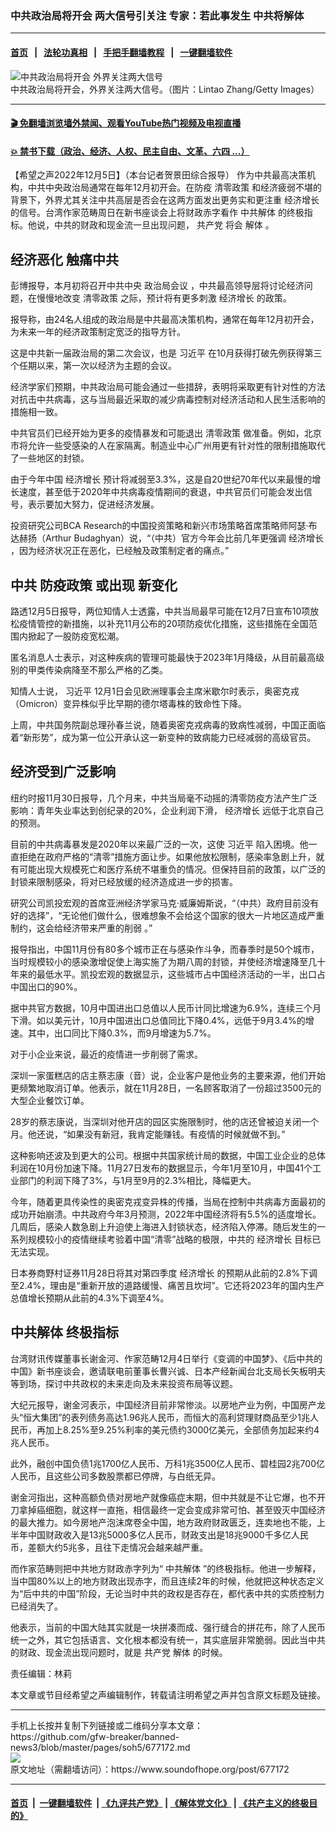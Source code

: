 ### 中共政治局将开会  两大信号引关注 专家：若此事发生 中共将解体
------------------------

#### [首页](https://github.com/gfw-breaker/banned-news3/blob/master/README.md) &nbsp;&nbsp;|&nbsp;&nbsp; [法轮功真相](https://github.com/begood0513/basic/blob/master/README.md)  &nbsp;&nbsp;|&nbsp;&nbsp; [手把手翻墙教程](https://github.com/gfw-breaker/guides/wiki)  &nbsp;&nbsp;|&nbsp;&nbsp; [一键翻墙软件](https://github.com/gfw-breaker/nogfw/blob/master/README.md)  



<div><img alt="中共政治局将开会 外界关注两大信号" src="https://img.soundofhope.org/2022-12/gettyimages-1446669720-1670279320327.jpg"/>
<br/><figcaption class="caption">
 中共政治局将开会，外界关注两大信号。（图片：Lintao Zhang/Getty Images）
</figcaption></div><hr/>

#### [ 🎬  免翻墙浏览墙外禁闻、观看YouTube热门视频及电视直播](https://github.com/gfw-breaker/HelloWorld)

#### [ 💥  禁书下载（政治、经济、人权、民主自由、文革、六四 ...）](https://github.com/gfw-breaker/books/blob/master/README.md)

<div><div class="Content__Wrapper sc-1bvya0-0 elmmKw article_body" itemprop="articleBody">
 <div id="post_place_1">
 </div>
 <p class="meta-top">
  <span class="meta">
   【希望之声2022年12月5日】（本台记者贺景田综合报导）
  </span>
  作为中共最高决策机构，中共中央政治局通常在每年12月初开会。在防疫
  <ok href="/term/639750">
   清零政策
  </ok>
  和经济疲弱不堪的背景下，外界尤其关注中共高层是否会在这两方面发出更务实和更注重
  <ok href="/term/26726">
   经济增长
  </ok>
  的信号。台湾作家范畴周日在新书座谈会上将财政赤字看作
  <ok href="/term/102145">
   中共解体
  </ok>
  的终极指标。他说，中共的财政和现金流一旦出现问题，
  <ok href="/term/970">
   共产党
  </ok>
  将会
  <ok href="/term/109344">
   解体
  </ok>
  。
 </p>
 <h2>
  <strong>
   <ok href="/term/119860">
    经济恶化
   </ok>
   <ok href="/term/815352">
    触痛中共
   </ok>
  </strong>
 </h2>
 <p>
  彭博报导，本月初将召开中共中央
  <ok href="/term/25282">
   政治局会议
  </ok>
  ，中共最高领导层将讨论经济问题，在慢慢地改变
  <ok href="/term/639750">
   清零政策
  </ok>
  之际，预计将有更多刺激
  <ok href="/term/26726">
   经济增长
  </ok>
  的政策。
 </p>
 <p>
  报导称，由24名人组成的政治局是中共最高决策机构，通常在每年12月初开会，为未来一年的经济政策制定宽泛的指导方针。
 </p>
 <p>
  这是中共新一届政治局的第二次会议，也是
  <ok href="/term/1063">
   习近平
  </ok>
  在10月获得打破先例获得第三个任期以来，第一次以经济为主题的会议。
 </p>
 <p>
  经济学家们预期，中共政治局可能会通过一些措辞，表明将采取更有针对性的方法对抗击中共病毒，这与当局最近采取的减少病毒控制对经济活动和人民生活影响的措施相一致。
 </p>
 <p>
  中共官员们已经开始为更多的疫情暴发和可能退出
  <ok href="/term/639750">
   清零政策
  </ok>
  做准备。例如，北京市将允许一些受感染的人在家隔离。制造业中心广州用更有针对性的限制措施取代了一些地区的封锁。
 </p>
 <p>
  由于今年中国
  <ok href="/term/26726">
   经济增长
  </ok>
  预计将减弱至3.3%，这是自20世纪70年代以来最慢的增长速度，甚至低于2020年中共病毒疫情期间的衰退，中共官员们可能会发出信号，表示要加大努力，促进经济发展。
 </p>
 <p>
  投资研究公司BCA Research的中国投资策略和新兴市场策略首席策略师阿瑟·布达赫扬（Arthur Budaghyan）说，“（中共）官方今年会比前几年更强调
  <ok href="/term/26726">
   经济增长
  </ok>
  ，因为经济状况正在恶化，已经触及政策制定者的痛点。”
 </p>
 <h2>
  <strong>
   中共
   <ok href="/term/266722">
    防疫政策
   </ok>
   或出现
   <ok href="/term/815355">
    新变化
   </ok>
  </strong>
 </h2>
 <p>
  路透12月5日报导，两位知情人士透露，中共当局最早可能在12月7日宣布10项放松疫情管控的新措施，以补充11月公布的20项防疫优化措施，这些措施在全国范围内掀起了一股防疫宽松潮。
 </p>
 <p>
  匿名消息人士表示，对这种疾病的管理可能最快于2023年1月降级，从目前最高级别的甲类传染病降至不那么严格的乙类。
 </p>
 <p>
  知情人士说，
  <ok href="/term/1063">
   习近平
  </ok>
  12月1日会见欧洲理事会主席米歇尔时表示，奥密克戎（Omicron）变异株似乎比早期的德尔塔毒株的致命性下降。
 </p>
 <p>
  上周，中共国务院副总理孙春兰说，随着奥密克戎病毒的致病性减弱，中国正面临着“新形势”，成为第一位公开承认这一新变种的致病能力已经减弱的高级官员。
 </p>
 <h2>
  <strong>
   经济受到广泛影响
  </strong>
 </h2>
 <p>
  纽约时报11月30日报导，几个月来，中共当局毫不动摇的清零防疫方法产生广泛影响：青年失业率达到创纪录的20%，企业利润下滑，
  <ok href="/term/26726">
   经济增长
  </ok>
  远低于北京自己的预测。
 </p>
 <p>
  目前的中共病毒暴发是2020年以来最广泛的一次，这使
  <ok href="/term/1063">
   习近平
  </ok>
  陷入困境。他一直拒绝在政府严格的“清零”措施方面让步。如果他放松限制，感染率急剧上升，就有可能出现大规模死亡和医疗系统不堪重负的情况。但保持目前的政策，以广泛的封锁来限制感染，将对已经放缓的经济造成进一步的损害。
 </p>
 <p>
  研究公司凯投宏观的首席亚洲经济学家马克·威廉姆斯说，“（中共）政府目前没有好的选择”，“无论他们做什么，很难想象不会给这个国家的很大一片地区造成严重制约，这会给经济带来严重的削弱 。”
 </p>
 <p>
  报导指出，中国11月份有80多个城市正在与感染作斗争，而春季时是50个城市，当时规模较小的感染激增促使上海实施了为期八周的封锁，并使经济增速降至几十年来的最低水平。凯投宏观的数据显示，这些城市占中国经济活动的一半，出口占中国出口的90%。
 </p>
 <p>
  据中共官方数据，10月中国进出口总值以人民币计同比增速为6.9%，连续三个月下滑。如以美元计，10月中国进出口总值同比下降0.4%，远低于9月3.4%的增速。其中，出口同比下降0.3%，而9月增速为5.7%。
 </p>
 <p>
  对于小企业来说，最近的疫情进一步削弱了需求。
 </p>
 <p>
  深圳一家蛋糕店的店主蔡志康（音）说，企业客户是他业务的主要来源，他们开始更频繁地取消订单。他表示，就在11月28日，一名顾客取消了一份超过3500元的大型企业餐饮订单。
 </p>
 <p>
  28岁的蔡志康说，当深圳对他开店的园区实施限制时，他的店还曾被迫关闭一个月。他还说，“如果没有新冠，我肯定能赚钱。有疫情的时候就做不到。”
 </p>
 <p>
  这种影响还波及到更大的公司。根据中共国家统计局的数据，中国工业企业的总体利润在10月份加速下降。11月27日发布的数据显示，今年1月至10月，中国41个工业部门的利润下降了3%，与1月至9月的2.3%相比，降幅更大。
 </p>
 <p>
  今年，随着更具传染性的奥密克戎变异株的传播，当局在控制中共病毒方面最初的成功开始崩溃。中共政府今年3月预测，2022年中国经济将有5.5%的适度增长。几周后，感染人数急剧上升迫使上海进入封锁状态，经济陷入停滞。随后发生的一系列规模较小的疫情继续考验着中国“清零”战略的极限，中共的
  <ok href="/term/26726">
   经济增长
  </ok>
  目标已无法实现。
 </p>
 <p>
  日本券商野村证券11月28日将其对第四季度
  <ok href="/term/26726">
   经济增长
  </ok>
  的预期从此前的2.8%下调至2.4%，理由是“重新开放的道路缓慢、痛苦且坎坷”。它还将2023年的国内生产总值增长预期从此前的4.3%下调至4%。
 </p>
 <h2>
  <strong>
   <ok href="/term/102145">
    中共解体
   </ok>
   终极指标
  </strong>
 </h2>
 <p>
  台湾财讯传媒董事长谢金河、作家范畴12月4日举行《变调的中国梦》、《后中共的中国》新书座谈会，邀请联电前董事长曹兴诚、日本产经新闻台北支局长矢板明夫等到场，探讨中共政权的未来走向及未来投资布局等议题。
 </p>
 <p>
  大纪元报导，谢金河表示，中国经济目前非常惨淡。以房地产业为例，中国房产龙头“恒大集团”的表列债务高达1.96兆人民币，而恒大的高利贷理财商品至少1兆人民币，再加上8.25%至9.25%利率的美元债约3000亿美元，全部债务加起来约4兆人民币。
 </p>
 <p>
  此外，融创中国负债1兆1700亿人民币、万科1兆3500亿人民币、碧桂园2兆700亿人民币，且这些公司多数股票都已停牌，与白纸无异。
 </p>
 <p>
  谢金河指出，这种高额负债对房地产就像癌症末期，但中共就是不让它爆，也不开刀拿掉癌细胞，就这样一直拖，相信最终一定会变成非常可怕、甚至毁灭中国经济的最大推力。如今房地产泡沫席卷全中国，地方政府财政匮乏，连卖地也不能，上半年中国财政收入是13兆5000多亿人民币，财政支出是18兆9000千多亿人民币，差额大约5兆多，且往下走情况会越来越严重。
 </p>
 <p>
  而作家范畴则把中共地方财政赤字列为“
  <ok href="/term/102145">
   中共解体
  </ok>
  ”的终极指标。他进一步解释，当中国80%以上的地方财政出现赤字，而且连续2年的时候，他就把这种状态定义为“后中共的中国”阶段，无论当时中共的政权是否存在，都代表中共的实质控制力已经消失了。
 </p>
 <p>
  他表示，当前的中国大陆其实就是一块拼凑而成、强行缝合的拼花布，除了人民币统一之外，其它包括语言、文化根本都没有统一，其实底层非常脆弱。因此当中共的财政、现金流出现问题时，就是
  <ok href="/term/970">
   共产党
  </ok>
  <ok href="/term/109344">
   解体
  </ok>
  的时候。
 </p>
 <p class="meta-btm">
  责任编辑：林莉
 </p>
 <p class="meta-btm">
  本文章或节目经希望之声编辑制作，转载请注明希望之声并包含原文标题及链接。
 </p>
</div>
</div>
<hr/>
手机上长按并复制下列链接或二维码分享本文章：<br/>
https://github.com/gfw-breaker/banned-news3/blob/master/pages/soh5/677172.md <br/>
<a href='https://github.com/gfw-breaker/banned-news3/blob/master/pages/soh5/677172.md'><img src='https://github.com/gfw-breaker/banned-news3/blob/master/pages/soh5/677172.md.png'/></a> <br/>
原文地址（需翻墙访问）：https://www.soundofhope.org/post/677172


------------------------
#### [首页](https://github.com/gfw-breaker/banned-news3/blob/master/README.md) &nbsp;|&nbsp; [一键翻墙软件](https://github.com/gfw-breaker/nogfw/blob/master/README.md) &nbsp;| [《九评共产党》](https://github.com/gfw-breaker/9ping.md/blob/master/README.md#九评之一评共产党是什么) | [《解体党文化》](https://github.com/gfw-breaker/jtdwh.md/blob/master/README.md) | [《共产主义的终极目的》](https://github.com/gfw-breaker/gczydzjmd.md/blob/master/README.md)


<img src='http://gfw-breaker.win/banned-news3/pages/soh5/677172.md' width='0px' height='0px'/>